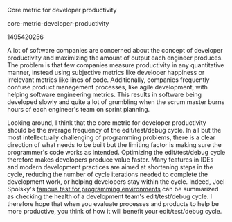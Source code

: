 Core metric for developer productivity

core-metric-developer-productivity

1495420256

A lot of software companies are concerned about the concept of developer
productivity and maximizing the amount of output each engineer produces.
The problem is that few companies measure productivity in any quantitative
manner, instead using subjective metrics like developer happiness or
irrelevant metrics like lines of code.  Additionally, companies frequently
confuse product management processes, like agile development, with helping
software engineering metrics.  This results in software being developed slowly
and quite a lot of grumbling when the scrum master burns hours of each
engineer's team on sprint planning.

Looking around, I think that the core metric for developer productivity should
be the average frequency of the edit/test/debug cycle.  In all but the most
intellectually challenging of programming problems, there is a clear direction
of what needs to be built but the limiting factor is making sure the
programmer's code works as intended.  Optimizing the edit/test/debug cycle
therefore makes developers produce value faster.  Many features in IDEs and modern
development practices are aimed at shortening steps in the cycle, reducing
the number of cycle iterations needed to complete the development work, or
helping developers stay within the cycle.  Indeed, Joel Spolsky's
[famous test for programming environments](https://www.joelonsoftware.com/2000/08/09/the-joel-test-12-steps-to-better-code/)
can be summarized as checking the health of a development team's edit/test/debug
cycle.  I therefore hope that when you evaluate processes and products to help
be more productive, you think of how it will benefit your edit/test/debug cycle.
